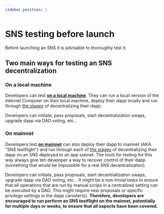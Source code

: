 ```yaml
---
sidebar_position: 1
---
```


# SNS testing before launch

Before launching an SNS it is advisable to thoroughly test it. 

## Two main ways for testing an SNS decentralization

### On a local machine

Developers can test **[on a local machine](./testing-locally.md)**. They can run a local version of the Internet Computer on their local machine, deploy their dapp locally and run through [the stages](../launching/launch-summary.md) of decentralizing their dapp. 

Developers can initiate, pass proposals, start decentralization swaps, upgrade dapp via DAO voting, etc...

### On mainnet

Developers test **[on mainnet](./testing-on-mainnet.md)** can also deploy their dapp to mainnet (AKA "SNS testflight") and run through each of [the stages](../launching/launch-summary.md) of decentralizing their dapp on an SNS deployed to an app subnet. The tools for testing for this way always give teh developer a way to recover control of their dapp (something that would be impossible for a real SNS decentralization). 

Developers can initiate, pass proposals, start decentralization swaps, upgrade dapp via DAO voting, etc... It might be a non-trivial tasks to ensure that all operations that are run by manual scrips in a centralized setting can be executed by a DAO. This might require new proposals or specific privilege settings in the dapp canister(s). **Therefore, developers are encouraged to run perform an SNS testflight on the mainnet, potentially for multiple days or weeks, to ensure that all aspects have been covered.**
